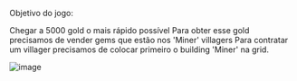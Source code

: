 Objetivo do jogo:

Chegar a 5000 gold o mais rápido possível
Para obter esse gold precisamos de vender gems que estão nos 'Miner' villagers 
Para contratar um villager precisamos de colocar primeiro o building 'Miner' na grid. 

![image](https://github.com/user-attachments/assets/5dedcef9-bdb1-4126-89bd-6f02001dafe1)

